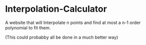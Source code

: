 # Interpolation-Calculator
A website that will Interpolate n points and find at most a n-1 order polynomial to fit them.

(This could probabby all be done in a much better way)
